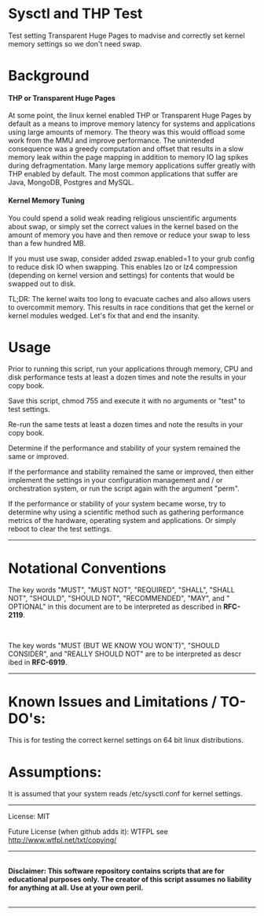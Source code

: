 # Sysctl and THP Test
Test setting Transparent Huge Pages to madvise and correctly set kernel memory settings so we don't need swap.

# Background

<h4>THP or Transparent Huge Pages</h4>

At some point, the linux kernel enabled THP or Transparent Huge Pages by default as a means to improve memory latency for systems and applications using large amounts of memory.  The theory was this would offload some work from the MMU and improve performance.  The unintended consequence was a greedy computation and offset that results in a slow memory leak within the page mapping in addition to memory IO lag spikes during defragmentation.  Many large memory applications suffer greatly with THP enabled by default.  The most common applications that suffer are Java, MongoDB, Postgres and MySQL.

<h4>Kernel Memory Tuning</h4>

You could spend a solid weak reading religious unscientific arguments about swap, or simply set the correct values in the kernel based on the amount of memory you have and then remove or reduce your swap to less than a few hundred MB.

If you must use swap, consider added zswap.enabled=1 to your grub config to reduce disk IO when swapping. This enables lzo or lz4 compression (depending on kernel version and settings) for contents that would be swapped out to disk.

TL;DR: The kernel waits too long to evacuate caches and also allows users to overcommit memory.  This results in race conditions that get the kernel or kernel modules wedged.  Let's fix that and end the insanity.

# Usage

Prior to running this script, run your applications through memory, CPU and disk performance tests at least a dozen times and note the results in your copy book.

Save this script, chmod 755 and execute it with no arguments or "test" to test settings.

Re-run the same tests at least a dozen times and note the results in your copy book.

Determine if the performance and stability of your system remained the same or improved.

If the performance and stability remained the same or improved, then either implement the settings in your configuration management and / or orchestration system, or run the script again with the argument "perm".

If the performance or stability of your system became worse, try to determine why using a scientific method such as gathering performance metrics of the hardware, operating system and applications.  Or simply reboot to clear the test settings.

___

# Notational Conventions

<p>The key words "MUST", "MUST NOT", "REQUIRED", "SHALL", "SHALL NOT", "SHOULD", "SHOULD NOT", "RECOMMENDED", "MAY", and "
OPTIONAL" in this document are to be interpreted as described in <b>RFC-2119</b>.</p>
<br />
<p>The key words "MUST (BUT WE KNOW YOU WON'T)", "SHOULD CONSIDER", and "REALLY SHOULD NOT" are to be interpreted as descr
ibed in <b>RFC-6919</b>.</p>

___

# Known Issues and Limitations / TO-DO's:

This is for testing the correct kernel settings on 64 bit linux distributions.

# Assumptions:

It is assumed that your system reads /etc/sysctl.conf for kernel settings.


___

License: MIT

Future License (when github adds it): WTFPL  see http://www.wtfpl.net/txt/copying/

___

<p><b><br />Disclaimer: This software repository contains scripts that are for educational purposes only. The creator of this script assumes no liability for anything at all. Use at your own peril.</b>
<br /><br />


___


